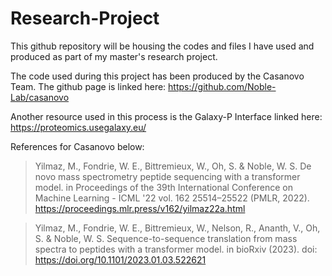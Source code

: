 # Research-Project
This github repository will be housing the codes and files I have used and produced as part of my master's research project. 

The code used during this project has been produced by the Casanovo Team. The github page is linked here: https://github.com/Noble-Lab/casanovo

Another resource used in this process is the Galaxy-P Interface linked here: https://proteomics.usegalaxy.eu/ 

References for Casanovo below:

  > Yilmaz, M., Fondrie, W. E., Bittremieux, W., Oh, S. & Noble, W. S. De novo mass spectrometry peptide sequencing with a transformer model. in Proceedings of the 39th International Conference on Machine Learning - ICML '22 vol. 162 25514–25522 (PMLR, 2022). https://proceedings.mlr.press/v162/yilmaz22a.html


  > Yilmaz, M., Fondrie, W. E., Bittremieux, W., Nelson, R., Ananth, V., Oh, S. & Noble, W. S. Sequence-to-sequence translation from mass spectra to peptides with a transformer model. in bioRxiv (2023).
doi: https://doi.org/10.1101/2023.01.03.522621
